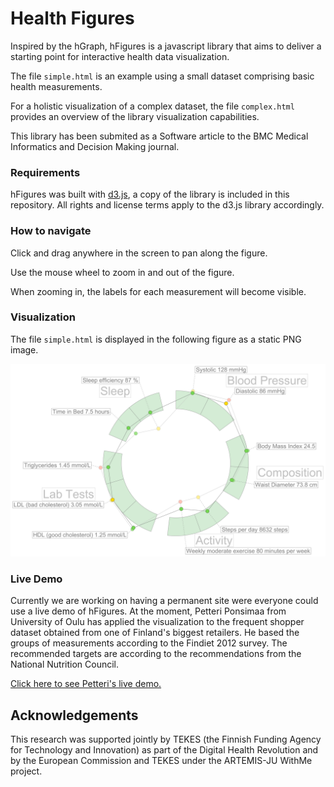 Health Figures
==============
Inspired by the hGraph, hFigures is a javascript library that aims to deliver a starting point for interactive health data visualization.

The file `simple.html` is an example using a small dataset comprising basic health measurements.

For a holistic visualization of a complex dataset, the file `complex.html` provides an overview of the library visualization capabilities.

This library has been submited as a Software article to the BMC Medical Informatics and Decision Making journal.

### Requirements
hFigures was built with [d3.js](http://d3js.org/), a copy of the library is included in this repository. All rights and license terms apply to the d3.js library accordingly.

### How to navigate


Click and drag anywhere in the screen to pan along the figure.


Use the mouse wheel to zoom in and out of the figure.


When zooming in, the labels for each measurement will become visible.

### Visualization


The file `simple.html` is displayed in the following figure as a static PNG image.


![hFigures Example](img/figureHFiguresSimple.png?raw=true "hFigures Example")


### Live Demo


Currently we are working on having a permanent site were everyone could use a live demo of hFigures.
At the moment, Petteri Ponsimaa from University of Oulu has applied the visualization to the frequent shopper dataset obtained from one of Finland's biggest retailers.
He based the groups of measurements according to the Findiet 2012 survey.
The recommended targets are according to the recommendations from the National Nutrition Council.


[Click here to see Petteri's live demo.](http://interact.oulu.fi/hFigures/nutrition.html)


Acknowledgements
----------------
This research was supported jointly by TEKES (the Finnish Funding Agency for Technology and Innovation) as part of the Digital Health Revolution and by the European Commission and TEKES under the ARTEMIS-JU WithMe project.